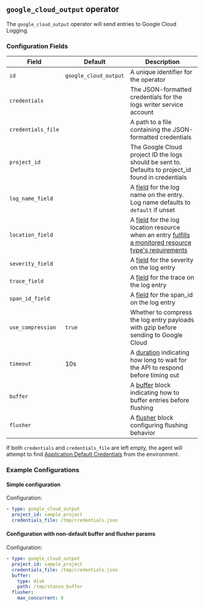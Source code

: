 ## `google_cloud_output` operator

The `google_cloud_output` operator will send entries to Google Cloud Logging.

### Configuration Fields

| Field              | Default               | Description                                                                                                |
| ---                | ---                   | ---                                                                                                        |
| `id`               | `google_cloud_output` | A unique identifier for the operator                                                                       |
| `credentials`      |                       | The JSON-formatted credentials for the logs writer service account                                         |
| `credentials_file` |                       | A path to a file containing the JSON-formatted credentials                                                 |
| `project_id`       |                       | The Google Cloud project ID the logs should be sent to. Defaults to project_id found in credentials        |
| `log_name_field`   |                       | A [field](/docs/types/field.md) for the log name on the entry. Log name defaults to `default` if unset     |
| `location_field`   |                       | A [field](/docs/types/field.md) for the log location resource when an entry [fulfills a monitored resource type's requirements](https://cloud.google.com/logging/docs/api/v2/resource-list#resource-types) |
| `severity_field`   |                       | A [field](/docs/types/field.md) for the severity on the log entry                                          |
| `trace_field`      |                       | A [field](/docs/types/field.md) for the trace on the log entry                                             |
| `span_id_field`    |                       | A [field](/docs/types/field.md) for the span_id on the log entry                                           |
| `use_compression`  | `true`                | Whether to compress the log entry payloads with gzip before sending to Google Cloud                        |
| `timeout`          | 10s                   | A [duration](/docs/types/duration.md) indicating how long to wait for the API to respond before timing out |
| `buffer`           |                       | A [buffer](/docs/types/buffer.md) block indicating how to buffer entries before flushing                   |
| `flusher`          |                       | A [flusher](/docs/types/flusher.md) block configuring flushing behavior                                    |

If both `credentials` and `credentials_file` are left empty, the agent will attempt to find
[Application Default Credentials](https://cloud.google.com/docs/authentication/production) from the environment.

### Example Configurations

#### Simple configuration

Configuration:
```yaml
- type: google_cloud_output
  project_id: sample_project
  credentials_file: /tmp/credentials.json
```

#### Configuration with non-default buffer and flusher params

Configuration:
```yaml
- type: google_cloud_output
  project_id: sample_project
  credentials_file: /tmp/credentials.json
  buffer:
    type: disk
    path: /tmp/stanza_buffer
  flusher:
    max_concurrent: 8
```
